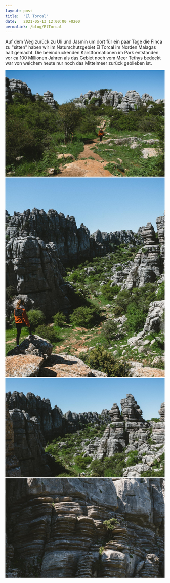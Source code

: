 ```yaml
---
layout: post
title:  "El Torcal"
date:   2021-05-13 12:00:00 +0200
permalink: /blog/ElTorcal
---
```

Auf dem Weg zurück zu Uli und Jasmin um dort für ein paar Tage die Finca zu "sitten" haben wir im Naturschutzgebiet El Torcal im Norden Malagas halt gemacht. Die beeindruckenden Karstformationen im Park entstanden vor ca 100 Millionen Jahren als das Gebiet noch vom Meer Tethys bedeckt war von welchem heute nur noch das Mittelmeer zurück geblieben ist.

![](../assets/images/ElTorcal/1.jpg)
![](../assets/images/ElTorcal/2.jpg)
![](../assets/images/ElTorcal/3.jpg)
![](../assets/images/ElTorcal/4.jpg)
